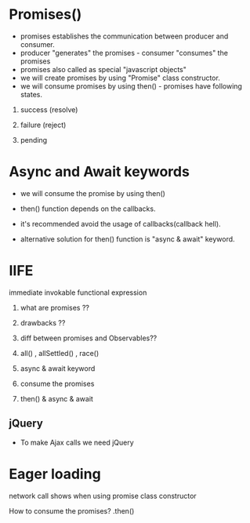 # Promises()

- promises establishes the communication between producer and consumer.
- producer "generates" the promises - consumer "consumes" the promises
- promises also called as special "javascript objects"
- we will create promises by using "Promise" class constructor.
- we will consume promises by using then() - promises have following states.

1. success (resolve)

2. failure (reject)

3. pending

# Async and Await keywords

- we will consume the promise by using then()

- then() function depends on the callbacks.

- it's recommended avoid the usage of callbacks(callback hell).

- alternative solution for then() function is "async & await" keyword.

# IIFE

immediate invokable functional expression

1. what are promises ??

2. drawbacks ??

3. diff between promises and Observables??

4. all() , allSettled() , race()

5. async & await keyword

6. consume the promises

7. then() & async & await

## jQuery

- To make Ajax calls we need jQuery

<script src="https://ajax.googleapis.com/ajax/libs/jquery/3.5.1/jquery.min.js">
</script>

# Eager loading

network call shows when using promise class constructor

How to consume the promises? .then()
